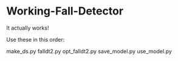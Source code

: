 # Working-Fall-Detector
It actually works!

Use these in this order:

make_ds.py
falldt2.py
opt_falldt2.py
save_model.py
use_model.py
